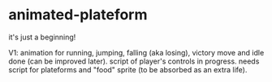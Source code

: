 # animated-plateform
it's just a beginning!

V1: animation for running, jumping, falling (aka losing), victory move and idle done (can be improved later).
script of player's controls in progress.
needs script for plateforms and "food" sprite (to be absorbed as an extra life).
